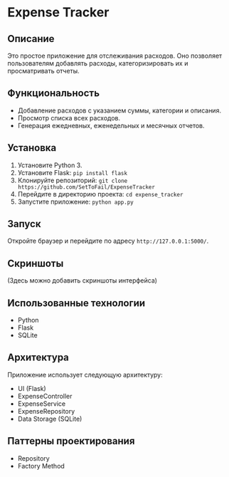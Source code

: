 # Expense Tracker

## Описание

Это простое приложение для отслеживания расходов.  Оно позволяет пользователям добавлять расходы, категоризировать их и просматривать отчеты.

## Функциональность

*   Добавление расходов с указанием суммы, категории и описания.
*   Просмотр списка всех расходов.
*   Генерация ежедневных, еженедельных и месячных отчетов.

## Установка

1.  Установите Python 3.
2.  Установите Flask: `pip install flask`
3.  Клонируйте репозиторий: `git clone https://github.com/SetToFail/ExpenseTracker`
4.  Перейдите в директорию проекта: `cd expense_tracker`
5.  Запустите приложение: `python app.py`

## Запуск

Откройте браузер и перейдите по адресу `http://127.0.0.1:5000/`.

## Скриншоты

(Здесь можно добавить скриншоты интерфейса)

## Использованные технологии

*   Python
*   Flask
*   SQLite

## Архитектура

Приложение использует следующую архитектуру:

*   UI (Flask)
*   ExpenseController
*   ExpenseService
*   ExpenseRepository
*   Data Storage (SQLite)

## Паттерны проектирования

*   Repository
*   Factory Method
